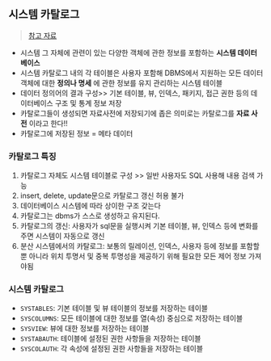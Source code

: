 ## 시스템 카탈로그
> [참고 자료](https://coding-factory.tistory.com/225)
- 시스템 그 자체에 관련이 있는 다양한 객체에 관한 정보를 포함하는 __시스템 데이터베이스__
- 시스템 카탈로그 내의 각 테이블은 사용자 포함해 DBMS에서 지원하는 모든 데이터 객체에 대한 __정의나 명세__ 에 관한 정보를 유지 관리하는 시스템 테이블
- 데이터 정의어의 결과 구성>> 기본 테이블, 뷰, 인덱스, 패키지, 접근 권한 등의 데이터베이스 구조 및 통계 정보 저장
- 카탈로그들이 생성되면 자료사전에 저장되기에 좁은 의미로는 카탈로그를 __자료 사전__ 이라고 한다!! 
- 카탈로그에 저장된 정보 = 메타 데이터

### 카탈로그 특징
1. 카탈로그 자체도 시스템 테이블로 구성 >> 일반 사용자도 SQL 사용해 내용 검색 가능
2. insert, delete, update문으로 카탈로그 갱신 허용 불가
3. 데이터베이스 시스템에 따라 상이한 구조 갖는다
4. 카탈로그는 dbms가 스스로 생성하고 유지된다.
5. 카탈로그의 갱신: 사용자가 sql문을 실행시켜 기본 테이블, 뷰, 인덱스 등에 변화를 주면 시스템이 자동으로 갱신
6. 분산 시스템에서의 카탈로그: 보통의 릴레이션, 인덱스, 사용자 등에 정보를 포함할 뿐 아니라 위치 투명서 및 중복 투명성을 제공하기 위해 필요한 모든 제어 정보 가져야됨

### 시스템 카탈로그
- `SYSTABLES`: 기본 테이블 및 뷰 테이블의 정보를 저장하는 테이블
- `SYSCOLUMNS`: 모든 테이블에 대한 정보를 열(속성) 중심으로 저장하는 테이블
- `SYSVIEW`: 뷰에 대한 정보를 저장하는 테이블
- `SYSTABAUTH`: 테이블에 설정된 권한 사항들을 저장하는 테이블
- `SYSCOLAUTH`: 각 속성에 설정된 권한 사항들을 저장하는 테이블
